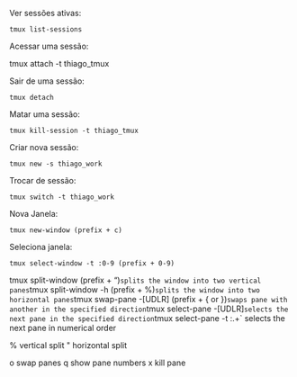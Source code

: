 Ver sessões ativas: 

    tmux list-sessions

Acessar uma sessão:

  tmux attach -t thiago_tmux

Sair de uma sessão:

    tmux detach

Matar uma sessão:

    tmux kill-session -t thiago_tmux

Criar nova sessão:

    tmux new -s thiago_work

Trocar de sessão:

    tmux switch -t thiago_work

Nova Janela:

    tmux new-window (prefix + c)

Seleciona janela:

    tmux select-window -t :0-9 (prefix + 0-9)


tmux split-window (prefix + “)`
    splits the window into two vertical panes
`tmux split-window -h (prefix + %)`
    splits the window into two horizontal panes
`tmux swap-pane -[UDLR] (prefix + { or })`
    swaps pane with another in the specified direction
`tmux select-pane -[UDLR]`
    selects the next pane in the specified direction
`tmux select-pane -t :.+`
    selects the next pane in numerical order 

%  vertical split
"  horizontal split

o  swap panes
q  show pane numbers
x  kill pane



